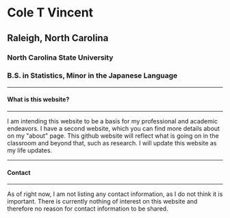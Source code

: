 # Cole T Vincent
## Raleigh, North Carolina
### North Carolina State University
### B.S. in Statistics, Minor in the Japanese Language 

---
#### What is this website?
---

I am intending this website to be a basis for my professional and academic endeavors. I have a second website, which you can find more details about on my "about" page. This github website will reflect what is going on in the classroom and beyond that, such as research. I will update this website as my life updates. 

---
#### Contact
---

As of right now, I am not listing any contact information, as I do not think it is important. There is currently nothing of interest on this website and therefore no reason for contact information to be shared.
